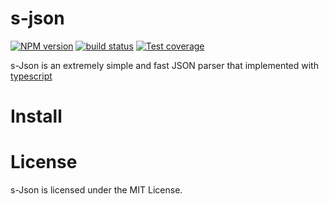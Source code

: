 # s-json

[![NPM version][npm-image]][npm-url]
[![build status][travis-image]][travis-url]
[![Test coverage][codecov-image]][codecov-url]

[npm-image]: https://img.shields.io/npm/v/s-json.svg?style=flat-square
[npm-url]: https://www.npmjs.com/package/@shellteo/s-json
[travis-image]: https://img.shields.io/travis/shellteo/s-json.svg
[travis-url]: https://travis-ci.org/shellteo/s-json
[codecov-image]: https://img.shields.io/codecov/c/github/shellteo/s-json.svg
[codecov-url]: https://codecov.io/gh/shellteo/s-json

s-Json is an extremely simple and fast JSON parser that implemented with [typescript](https://github.com/microsoft/TypeScript)

# Install

# License
s-Json is licensed under the MIT License.
